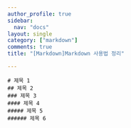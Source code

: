 ```yaml
---
author_profile: true
sidebar:
  nav: "docs"
layout: single
category: ["markdown"]
comments: true
title: "[Markdown]Markdown 사용법 정리"

---
```

<pre><code class="markdown hljs" data-lang="MARKDOWN"><span class="hljs-section"># 제목 1</span>
<span class="hljs-section">## 제목 2</span>
<span class="hljs-section">### 제목 3</span>
<span class="hljs-section">#### 제목 4</span>
<span class="hljs-section">##### 제목 5</span>
<span class="hljs-section">###### 제목 6</span>
</code></pre>
